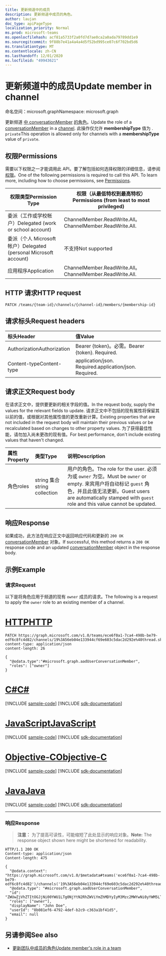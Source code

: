 ```yaml
---
title: 更新频道中的成员
description: 更新频道中成员的角色。
author: laujan
doc_type: apiPageType
localization_priority: Normal
ms.prod: microsoft-teams
ms.openlocfilehash: acf81a5733f2a0fd7d7ae0ca2a0ada79789dd1e9
ms.sourcegitcommit: 9f88b7e41a4a4a4d5f52bd995ce07c6f702bd5d6
ms.translationtype: MT
ms.contentlocale: zh-CN
ms.lasthandoff: 12/01/2020
ms.locfileid: "49943621"
---
```

# <a name="update-member-in-channel"></a><span data-ttu-id="3a95a-103">更新频道中的成员</span><span class="sxs-lookup"><span data-stu-id="3a95a-103">Update member in channel</span></span>

<span data-ttu-id="3a95a-104">命名空间：microsoft.graph</span><span class="sxs-lookup"><span data-stu-id="3a95a-104">Namespace: microsoft.graph</span></span>

<span data-ttu-id="3a95a-105">更新频道 [中 conversationMember](../resources/conversationmember.md) [的角色](../resources/channel.md)。</span><span class="sxs-lookup"><span data-stu-id="3a95a-105">Update the role of a [conversationMember](../resources/conversationmember.md) in a [channel](../resources/channel.md).</span></span> <span data-ttu-id="3a95a-106">此操作仅允许 **membershipType** 值为 . `private`</span><span class="sxs-lookup"><span data-stu-id="3a95a-106">This operation is allowed only for channels with a **membershipType** value of `private`.</span></span>

## <a name="permissions"></a><span data-ttu-id="3a95a-107">权限</span><span class="sxs-lookup"><span data-stu-id="3a95a-107">Permissions</span></span>

<span data-ttu-id="3a95a-p102">需要以下权限之一才能调用此 API。要了解包括如何选择权限的详细信息，请参阅[权限](/graph/permissions-reference)。</span><span class="sxs-lookup"><span data-stu-id="3a95a-p102">One of the following permissions is required to call this API. To learn more, including how to choose permissions, see [Permissions](/graph/permissions-reference).</span></span>

|<span data-ttu-id="3a95a-110">权限类型</span><span class="sxs-lookup"><span data-stu-id="3a95a-110">Permission Type</span></span>|<span data-ttu-id="3a95a-111">权限（从最低特权到最高特权）</span><span class="sxs-lookup"><span data-stu-id="3a95a-111">Permissions (from least to most privileged)</span></span>|
|---------|-------------|
|<span data-ttu-id="3a95a-112">委派（工作或学校帐户）</span><span class="sxs-lookup"><span data-stu-id="3a95a-112">Delegated (work or school account)</span></span>|<span data-ttu-id="3a95a-113">ChannelMember.ReadWrite.All。</span><span class="sxs-lookup"><span data-stu-id="3a95a-113">ChannelMember.ReadWrite.All.</span></span> |
|<span data-ttu-id="3a95a-114">委派（个人 Microsoft 帐户）</span><span class="sxs-lookup"><span data-stu-id="3a95a-114">Delegated (personal Microsoft account)</span></span>|<span data-ttu-id="3a95a-115">不支持</span><span class="sxs-lookup"><span data-stu-id="3a95a-115">Not supported</span></span>|
|<span data-ttu-id="3a95a-116">应用程序</span><span class="sxs-lookup"><span data-stu-id="3a95a-116">Application</span></span>|<span data-ttu-id="3a95a-117">ChannelMember.ReadWrite.All。</span><span class="sxs-lookup"><span data-stu-id="3a95a-117">ChannelMember.ReadWrite.All.</span></span> |

## <a name="http-request"></a><span data-ttu-id="3a95a-118">HTTP 请求</span><span class="sxs-lookup"><span data-stu-id="3a95a-118">HTTP request</span></span>
<!-- { "blockType": "ignored"} -->
```http
PATCH /teams/{team-id}/channels/{channel-id}/members/{membership-id}
```

## <a name="request-headers"></a><span data-ttu-id="3a95a-119">请求标头</span><span class="sxs-lookup"><span data-stu-id="3a95a-119">Request headers</span></span>

| <span data-ttu-id="3a95a-120">标头</span><span class="sxs-lookup"><span data-stu-id="3a95a-120">Header</span></span>       | <span data-ttu-id="3a95a-121">值</span><span class="sxs-lookup"><span data-stu-id="3a95a-121">Value</span></span> |
|:---------------|:--------|
| <span data-ttu-id="3a95a-122">Authorization</span><span class="sxs-lookup"><span data-stu-id="3a95a-122">Authorization</span></span>  | <span data-ttu-id="3a95a-p103">Bearer {token}。必需。</span><span class="sxs-lookup"><span data-stu-id="3a95a-p103">Bearer {token}. Required.</span></span>  |
| <span data-ttu-id="3a95a-125">Content-type</span><span class="sxs-lookup"><span data-stu-id="3a95a-125">Content-type</span></span> | <span data-ttu-id="3a95a-p104">application/json. Required.</span><span class="sxs-lookup"><span data-stu-id="3a95a-p104">application/json. Required.</span></span> |

## <a name="request-body"></a><span data-ttu-id="3a95a-128">请求正文</span><span class="sxs-lookup"><span data-stu-id="3a95a-128">Request body</span></span>

<span data-ttu-id="3a95a-129">在请求正文中，提供要更新的相关字段的值。</span><span class="sxs-lookup"><span data-stu-id="3a95a-129">In the request body, supply the values for the relevant fields to update.</span></span> <span data-ttu-id="3a95a-130">请求正文中不包括的现有属性将保留其以前的值，或根据对其他属性值的更改重新计算。</span><span class="sxs-lookup"><span data-stu-id="3a95a-130">Existing properties that are not included in the request body will maintain their previous values or be recalculated based on changes to other property values.</span></span> <span data-ttu-id="3a95a-131">为了获得最佳性能，请勿加入尚未更改的现有值。</span><span class="sxs-lookup"><span data-stu-id="3a95a-131">For best performance, don't include existing values that haven't changed.</span></span>

| <span data-ttu-id="3a95a-132">属性</span><span class="sxs-lookup"><span data-stu-id="3a95a-132">Property</span></span>   | <span data-ttu-id="3a95a-133">类型</span><span class="sxs-lookup"><span data-stu-id="3a95a-133">Type</span></span> |<span data-ttu-id="3a95a-134">说明</span><span class="sxs-lookup"><span data-stu-id="3a95a-134">Description</span></span>|
|:---------------|:--------|:----------|
|<span data-ttu-id="3a95a-135">角色</span><span class="sxs-lookup"><span data-stu-id="3a95a-135">roles</span></span>|<span data-ttu-id="3a95a-136">string 集合</span><span class="sxs-lookup"><span data-stu-id="3a95a-136">string collection</span></span>|<span data-ttu-id="3a95a-137">用户的角色。</span><span class="sxs-lookup"><span data-stu-id="3a95a-137">The role for the user.</span></span> <span data-ttu-id="3a95a-138">必须为或 `owner` 为空。</span><span class="sxs-lookup"><span data-stu-id="3a95a-138">Must be `owner` or empty.</span></span> <span data-ttu-id="3a95a-139">来宾用户将自动标记 `guest` 角色，并且此值无法更新。</span><span class="sxs-lookup"><span data-stu-id="3a95a-139">Guest users are automatically stamped with `guest` role and this value cannot be updated.</span></span> |

## <a name="response"></a><span data-ttu-id="3a95a-140">响应</span><span class="sxs-lookup"><span data-stu-id="3a95a-140">Response</span></span>

<span data-ttu-id="3a95a-141">如果成功，此方法在响应正文中返回响应代码和更新的 `200 OK` [conversationMember](../resources/conversationmember.md) 对象。</span><span class="sxs-lookup"><span data-stu-id="3a95a-141">If successful, this method returns a `200 OK` response code and an updated [conversationMember](../resources/conversationmember.md) object in the response body.</span></span>

## <a name="example"></a><span data-ttu-id="3a95a-142">示例</span><span class="sxs-lookup"><span data-stu-id="3a95a-142">Example</span></span>

### <a name="request"></a><span data-ttu-id="3a95a-143">请求</span><span class="sxs-lookup"><span data-stu-id="3a95a-143">Request</span></span>

<span data-ttu-id="3a95a-144">以下是将角色应用于频道的现有 `owner` 成员的请求。</span><span class="sxs-lookup"><span data-stu-id="3a95a-144">The following is a request to apply the `owner` role to an existing member of a channel.</span></span>


# <a name="http"></a>[<span data-ttu-id="3a95a-145">HTTP</span><span class="sxs-lookup"><span data-stu-id="3a95a-145">HTTP</span></span>](#tab/http)
<!-- {
  "blockType": "request",
  "name": "update_member"
} -->
```http
PATCH https://graph.microsoft.com/v1.0/teams/ece6f0a1-7ca4-498b-be79-edf6c8fc4d82/channels/19%3A56eb04e133944cf69e603c5dac2d292e%40thread.skype/members/ZWUwZjVhZTItOGJjNi00YWU1LTg0NjYtN2RhZWViYmZhMDYyIyM3Mzc2MWYwNi0yYWM5LTQ2OWMtOWYxMC0yNzlhOGNjMjY3Zjk=
content-type: application/json
content-length: 26

{
  "@odata.type":"#microsoft.graph.aadUserConversationMember",
  "roles": ["owner"]
}
```
# <a name="c"></a>[<span data-ttu-id="3a95a-146">C#</span><span class="sxs-lookup"><span data-stu-id="3a95a-146">C#</span></span>](#tab/csharp)
[!INCLUDE [sample-code](../includes/snippets/csharp/update-member-csharp-snippets.md)]
[!INCLUDE [sdk-documentation](../includes/snippets/snippets-sdk-documentation-link.md)]

# <a name="javascript"></a>[<span data-ttu-id="3a95a-147">JavaScript</span><span class="sxs-lookup"><span data-stu-id="3a95a-147">JavaScript</span></span>](#tab/javascript)
[!INCLUDE [sample-code](../includes/snippets/javascript/update-member-javascript-snippets.md)]
[!INCLUDE [sdk-documentation](../includes/snippets/snippets-sdk-documentation-link.md)]

# <a name="objective-c"></a>[<span data-ttu-id="3a95a-148">Objective-C</span><span class="sxs-lookup"><span data-stu-id="3a95a-148">Objective-C</span></span>](#tab/objc)
[!INCLUDE [sample-code](../includes/snippets/objc/update-member-objc-snippets.md)]
[!INCLUDE [sdk-documentation](../includes/snippets/snippets-sdk-documentation-link.md)]

# <a name="java"></a>[<span data-ttu-id="3a95a-149">Java</span><span class="sxs-lookup"><span data-stu-id="3a95a-149">Java</span></span>](#tab/java)
[!INCLUDE [sample-code](../includes/snippets/java/update-member-java-snippets.md)]
[!INCLUDE [sdk-documentation](../includes/snippets/snippets-sdk-documentation-link.md)]

---


### <a name="response"></a><span data-ttu-id="3a95a-150">响应</span><span class="sxs-lookup"><span data-stu-id="3a95a-150">Response</span></span>

><span data-ttu-id="3a95a-151">**注意：** 为了提高可读性，可能缩短了此处显示的响应对象。</span><span class="sxs-lookup"><span data-stu-id="3a95a-151">**Note:** The response object shown here might be shortened for readability.</span></span> 
<!-- {
  "blockType": "response",
  "truncated": true,
  "@odata.type": "microsoft.graph.conversationMember"
} -->
```http
HTTP/1.1 200 OK
Content-type: application/json
Content-length: 475

{
  "@odata.context": "https://graph.microsoft.com/v1.0/$metadata#teams('ece6f0a1-7ca4-498b-be79-edf6c8fc4d82')/channels('19%3A56eb04e133944cf69e603c5dac2d292e%40thread.skype')/members/microsoft.graph.aadUserConversationMember/$entity",
  "@odata.type": "#microsoft.graph.aadUserConversationMember",
  "id": "ZWUwZjVhZTItOGJjNi00YWU1LTg0NjYtN2RhZWViYmZhMDYyIyM3Mzc2MWYwNi0yYWM5LTQ2OWMtOWYxMC0yNzlhOGNjMjY3Zjk=",
  "roles": ["owner"],
  "displayName": "John Doe",
  "userId": "8b081ef6-4792-4def-b2c9-c363a1bf41d5",
  "email": null
}
```
## <a name="see-also"></a><span data-ttu-id="3a95a-152">另请参阅</span><span class="sxs-lookup"><span data-stu-id="3a95a-152">See also</span></span>

- [<span data-ttu-id="3a95a-153">更新团队中成员的角色</span><span class="sxs-lookup"><span data-stu-id="3a95a-153">Update member's role in a team</span></span>](team-update-members.md)
<!-- uuid: 8fcb5dbc-d5aa-4681-8e31-b001d5168d79
2015-10-25 14:57:30 UTC -->
<!--
{
  "type": "#page.annotation",
  "description": "update role of channel member",
  "keywords": "",
  "section": "documentation",
  "tocPath": "",
  "suppressions": [
  ]
}
-->
